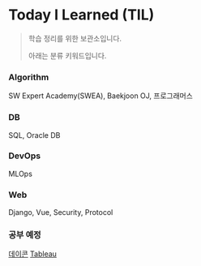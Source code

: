 # Today I Learned (TIL)

> 학습 정리를 위한 보관소입니다.
>
> 아래는 분류 키워드입니다.

### Algorithm

SW Expert Academy(SWEA), Baekjoon OJ, 프로그래머스

### DB

SQL, Oracle DB

### DevOps

MLOps

### Web

Django, Vue, Security, Protocol



### 공부 예정

[데이콘](http://www.yes24.com/Product/Goods/96816149)
[Tableau](https://www.boostcourse.org/ds121)


